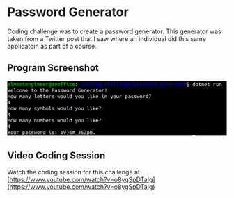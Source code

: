 # Password Generator

Coding challenge was to create a password generator. This generator was taken from a Twitter
post that I saw where an individual did this same applicatoin as part of a course.

## Program Screenshot 

![Program screenshot](program.jpg)

## Video Coding Session

Watch the coding session for this challenge at
[https://www.youtube.com/watch?v=o8ygSpDTaIg](https://www.youtube.com/watch?v=o8ygSpDTaIg)